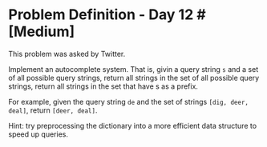 # Problem Definition - Day 12 # [Medium]

This problem was asked by Twitter.

Implement an autocomplete system. That is, givin a query string `s` and a set of all possible query strings, return all strings in the set of all possible query strings, return all strings in the set that have s as a prefix.

For example, given the query string `de` and the set of strings `[dig, deer, deal]`, return `[deer, deal]`.

Hint: try preprocessing the dictionary into a more efficient data structure to speed up queries. 
